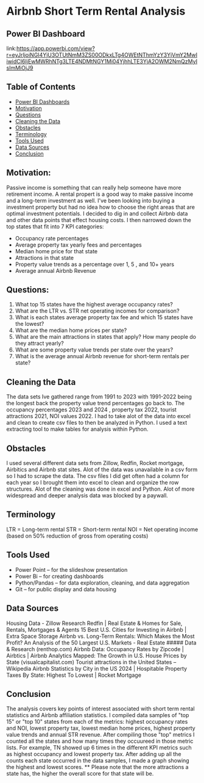 # Airbnb Short Term Rental Analysis
## Power BI Dashboard
link:https://app.powerbi.com/view?r=eyJrIjoiNGI4YjU3OTUtNmM3ZS00ODkxLTg4OWEtNThmYzY3YjVmY2MwIiwidCI6IjEwMWRhNTg3LTE4NDMtNGY1Mi04YjhhLTE3YjA2OWM2NmQzMyIsImMiOjJ9
## Table of Contents
- [Power BI Dashboards](#power-bi-dashboards)
- [Motivation](#motivation)
- [Questions](#questions)
- [Cleaning the Data](#cleaning-the-data)
- [Obstacles](#obstacles)
- [Terminology](#terminology)
- [Tools Used](#tools-used)
- [Data Sources](#data-sources)
- [Conclusion](#conclusion)
## Motivation:
Passive income is something that can really help someone have more retirement income. A rental propert is a good way to make passive income and a long-term investment as well. I've been looking into buying a investment property but had no idea how to choose the right areas that are optimal investment potentials. I decided to dig in and collect Airbnb data and other data points that effect housing costs. I then narrowed down the top states that fit into 7 KPI categories:
- Occupancy rate percentages
- Average property tax yearly fees and percentages
- Median home price for that state
- Attractions in that state
- Property value trends as a percentage over 1, 5 , and 10+ years
- Average annual Airbnb Revenue
## Questions:
1. What top 15 states have the highest average occupancy rates?
2. What are the LTR vs. STR net operating incomes for comparison?
3. What is each states average property tax fee and which 15 states have the lowest?
4. What are the median home prices per state?
5. What are the main attractions in states that apply? How many people do they attract yearly?
6. What are some property value trends per state over the years?
7. What is the average annual Airbnb revenue for short-term rentals per state?
## Cleaning the Data
The data sets Ive gathered range from 1991 to 2023 with 1991-2022 being the longest back the property value trend percentages go back to. The occupancy percentages 2023 and 2024 , property tax 2022, tourist attractions 2021, NOI values 2022. I had to take alot of the data into excel and clean to create csv files to then be analyzed in Python. I used a text extracting tool to make tables for analysis within Python.
## Obstacles
I used several different data sets from Zillow, Redfin, Rocket mortgage, Airbitics and Airbnb stat sites. Alot of the data was unavailable in a csv form so I had to scrape the data. The csv files I did get often had a column for each year so I brought them into excel to clean and organize the row structures. Alot of the cleaning was done in excel and Python. Alot of more widespread and deeper analysis data was blocked by a paywall.
## Terminology
LTR = Long-term rental
STR = Short-term rental
NOI = Net operating income (based on 50% reduction of gross from operating costs)
## Tools Used
- Power Point – for the slideshow presentation
- Power Bi – for creating dashboards
- Python/Pandas – for data exploration, cleaning, and data aggregation
- Git – for public display and data housing
## Data Sources
Housing Data - Zillow Research
Redfin | Real Estate & Homes for Sale, Rentals, Mortgages & Agents
15 Best U.S. Cities for Investing in Airbnb | Extra Space Storage
Airbnb vs. Long-Term Rentals: Which Makes the Most Profit? An Analysis of the 50 Largest U.S. Markets - Real Estate ##### Data & Research (renthop.com)
Airbnb Data: Occupancy Rates by Zipcode | Airbtics | Airbnb Analytics
Mapped: The Growth in U.S. House Prices by State (visualcapitalist.com)
Tourist attractions in the United States – Wikipedia
Airbnb Statistics by City in the US 2024 | Hospitable
Property Taxes By State: Highest To Lowest | Rocket Mortgage
## Conclusion
The analysis covers key points of interest associated with short term rental statistics and Airbnb affiliation statistics. I compiled  data samples of "top 15" or "top 10" states from each of the metrics: highest occupancy rates and NOI, lowest property tax, lowest median home prices, highest property value trends and annual STR revenue. After compiling those "top" metrics I counted all the states and how many times they occuureed in those metric lists. For example, TN showed up 6 times in the different KPI metrics such as highest occupancy and lowest property tax. After adding up all the counts each state occurred in the data samples, I made a graph showing the highest and lowest scores. ** Please note that the more attractions a state has, the higher the overall score for that state will be.